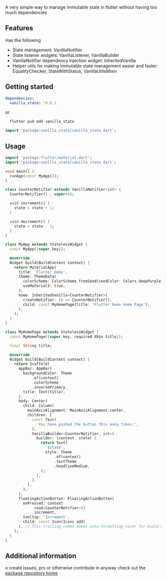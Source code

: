A very simple way to manage immutable state in flutter without having too much dependencies

## Features

Has the following

* State management: VanillaNotifier
* State listener widgets: VanillaListener, VanillaBuilder
* VanillaNotifier dependency injection widget: InheritedVanilla
* Helper utils for making immutable state management easier and faster: EqualityChecker,
  StateWithStatus, VanillaUtilsMixin

## Getting started

```yaml
dependencies:
  vanilla_state: ^0.0.1
```

or

```bash
  flutter pub add vanilla_state
```

```dart
import 'package:vanilla_state/vanilla_state.dart';

```

## Usage

```dart
import 'package:flutter/material.dart';
import 'package:vanilla_state/vanilla_state.dart';

void main() {
  runApp(const MyApp());
}

class CounterNotifier extends VanillaNotifier<int> {
  CounterNotifier() : super(0);

  void increment() {
    state = state + 1;
  }

  void decrement() {
    state = state - 1;
  }
}

class MyApp extends StatelessWidget {
  const MyApp({super.key});

  @override
  Widget build(BuildContext context) {
    return MaterialApp(
      title: 'Flutter Demo',
      theme: ThemeData(
        colorScheme: ColorScheme.fromSeed(seedColor: Colors.deepPurple),
        useMaterial3: true,
      ),
      home: InheritedVanilla<CounterNotifier>(
        createNotifier: () => CounterNotifier(),
        child: const MyHomePage(title: 'Flutter Demo Home Page'),
      ),
    );
  }
}

class MyHomePage extends StatelessWidget {
  const MyHomePage({super.key, required this.title});

  final String title;

  @override
  Widget build(BuildContext context) {
    return Scaffold(
      appBar: AppBar(
        backgroundColor: Theme
            .of(context)
            .colorScheme
            .inversePrimary,
        title: Text(title),
      ),
      body: Center(
        child: Column(
          mainAxisAlignment: MainAxisAlignment.center,
          children: [
            const Text(
              'You have pushed the button this many times:',
            ),
            VanillaBuilder<CounterNotifier, int>(
              builder: (context, state) {
                return Text(
                  '$state',
                  style: Theme
                      .of(context)
                      .textTheme
                      .headlineMedium,
                );
              },
            ),
          ],
        ),
      ),
      floatingActionButton: FloatingActionButton(
        onPressed: context
            .read<CounterNotifier>()
            .increment,
        tooltip: 'Increment',
        child: const Icon(Icons.add),
      ), // This trailing comma makes auto-formatting nicer for build methods.
    );
  }
}

```

## Additional information

o create issues, prs or otherwise contribute in anyway check out
the [package repository home](https://github.com/folaoluwafemi/vanilla_state)
